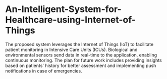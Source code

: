 # An-Intelligent-System-for-Healthcare-using-Internet-of-Things
The proposed system leverages the Internet of Things (IoT) to facilitate patient monitoring in Intensive Care Units (ICUs). Biological and environmental sensors send data in real-time to the application, enabling continuous monitoring.
The plan for future work includes providing insights based on patients' history for better assessment and implementing push notifications in case of emergencies.
